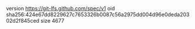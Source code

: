 version https://git-lfs.github.com/spec/v1
oid sha256:424e67dd8229627c7653326b0087c56a2975dd004d96e0deda20302d2f845ced
size 4677
